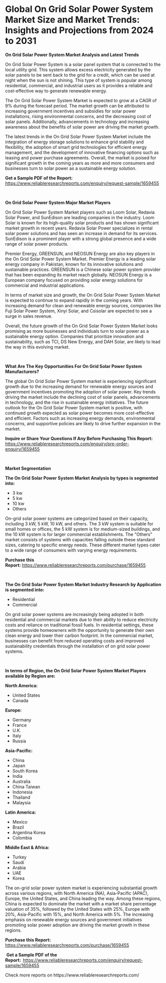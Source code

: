 <p><h1>Global On Grid Solar Power System Market Size and Market Trends: Insights and Projections from 2024 to 2031</h1></p><p><strong>On Grid Solar Power System Market Analysis and Latest Trends</strong></p>
<p><p>On Grid Solar Power System is a solar panel system that is connected to the local utility grid. This system allows excess electricity generated by the solar panels to be sent back to the grid for a credit, which can be used at night when the sun is not shining. This type of system is popular among residential, commercial, and industrial users as it provides a reliable and cost-effective way to generate renewable energy.</p><p>The On Grid Solar Power System Market is expected to grow at a CAGR of 9% during the forecast period. The market growth can be attributed to increasing government incentives and subsidies for solar power installations, rising environmental concerns, and the decreasing cost of solar panels. Additionally, advancements in technology and increasing awareness about the benefits of solar power are driving the market growth.</p><p>The latest trends in the On Grid Solar Power System Market include the integration of energy storage solutions to enhance grid stability and flexibility, the adoption of smart grid technologies for efficient energy management, and the development of innovative financing options such as leasing and power purchase agreements. Overall, the market is poised for significant growth in the coming years as more and more consumers and businesses turn to solar power as a sustainable energy solution.</p></p>
<p><strong>Get a Sample PDF of the Report:&nbsp;</strong> <a href="https://www.reliableresearchreports.com/enquiry/request-sample/1659455">https://www.reliableresearchreports.com/enquiry/request-sample/1659455</a></p>
<p>&nbsp;</p>
<p><strong>On Grid Solar Power System Major Market Players</strong></p>
<p><p>On Grid Solar Power System Market players such as Loom Solar, Redavia Solar Power, and SunEdison are leading companies in the industry. Loom Solar is known for its high-quality solar products and has shown significant market growth in recent years. Redavia Solar Power specializes in rental solar power solutions and has seen an increase in demand for its services. SunEdison is a prominent player with a strong global presence and a wide range of solar power products.</p><p>Premier Energy, GREENSUN, and NEOSUN Energy are also key players in the On Grid Solar Power System Market. Premier Energy is a leading solar energy company in Pakistan, known for its innovative solutions and sustainable practices. GREENSUN is a Chinese solar power system provider that has been expanding its market reach globally. NEOSUN Energy is a European company focused on providing solar energy solutions for commercial and industrial applications.</p><p>In terms of market size and growth, the On Grid Solar Power System Market is expected to continue to expand rapidly in the coming years. With increasing demand for clean and renewable energy sources, companies like Fuji Solar Power System, Xinyi Solar, and Csisolar are expected to see a surge in sales revenue. </p><p>Overall, the future growth of the On Grid Solar Power System Market looks promising as more businesses and individuals turn to solar power as a sustainable energy option. Companies that prioritize innovation and sustainability, such as TCI, DS New Energy, and DAH Solar, are likely to lead the way in this evolving market.</p></p>
<p>&nbsp;</p>
<p><strong>What Are The Key Opportunities For On Grid Solar Power System Manufacturers?</strong></p>
<p><p>The global On Grid Solar Power System market is experiencing significant growth due to the increasing demand for renewable energy sources and government incentives promoting the adoption of solar power. Key trends driving the market include the declining cost of solar panels, advancements in technology, and the rise in sustainable energy initiatives. The future outlook for the On Grid Solar Power System market is positive, with continued growth expected as solar power becomes more cost-effective and efficient. Factors such as increasing energy demands, environmental concerns, and supportive policies are likely to drive further expansion in the market.</p></p>
<p><strong>Inquire or Share Your Questions If Any Before Purchasing This Report:</strong> <a href="https://www.reliableresearchreports.com/enquiry/pre-order-enquiry/1659455">https://www.reliableresearchreports.com/enquiry/pre-order-enquiry/1659455</a></p>
<p>&nbsp;</p>
<p><strong>Market Segmentation</strong></p>
<p><strong>The On Grid Solar Power System Market Analysis by types is segmented into:</strong></p>
<p><ul><li>3 kw</li><li>5 kw</li><li>10 kw</li><li>Others</li></ul></p>
<p><p>On-grid solar power systems are categorized based on their capacity, including 3 kW, 5 kW, 10 kW, and others. The 3 kW system is suitable for small homes or offices, the 5 kW system is for medium-sized buildings, and the 10 kW system is for larger commercial establishments. The "Others" market consists of systems with capacities falling outside these standard sizes, catering to specific energy needs. These different market types cater to a wide range of consumers with varying energy requirements.</p></p>
<p><strong>Purchase this Report:&nbsp;</strong><a href="https://www.reliableresearchreports.com/purchase/1659455">https://www.reliableresearchreports.com/purchase/1659455</a></p>
<p>&nbsp;</p>
<p><strong>The On Grid Solar Power System Market Industry Research by Application is segmented into:</strong></p>
<p><ul><li>Residential</li><li>Commercial</li></ul></p>
<p><p>On grid solar power systems are increasingly being adopted in both residential and commercial markets due to their ability to reduce electricity costs and reliance on traditional fossil fuels. In residential settings, these systems provide homeowners with the opportunity to generate their own clean energy and lower their carbon footprint. In the commercial market, businesses can benefit from reduced operating costs and improved sustainability credentials through the installation of on grid solar power systems.</p></p>
<p>&nbsp;</p>
<p><strong>In terms of Region, the On Grid Solar Power System Market Players available by Region are:</strong></p>
<p>
    <p> <strong> North America: </strong>
        <ul>
            <li>United States</li>
            <li>Canada</li>
        </ul>
        </p> 
    <p> <strong> Europe: </strong>
        <ul>
            <li>Germany</li>
            <li>France</li>
            <li>U.K.</li>
            <li>Italy</li>
            <li>Russia</li>
        </ul>
        </p> 
    <p> <strong> Asia-Pacific: </strong>
        <ul>
            <li>China</li>
            <li>Japan</li>
            <li>South Korea</li>
            <li>India</li>
            <li>Australia</li>
            <li>China Taiwan</li>
            <li>Indonesia</li>
            <li>Thailand</li>
            <li>Malaysia</li>
        </ul>
        </p> 
    <p> <strong> Latin America: </strong>
        <ul>
            <li>Mexico</li>
            <li>Brazil</li>
            <li>Argentina Korea</li>
            <li>Colombia</li>
        </ul>
        </p> 
    <p> <strong> Middle East & Africa: </strong>
        <ul>
            <li>Turkey</li>
            <li>Saudi</li>
            <li>Arabia</li>
            <li>UAE</li>
            <li>Korea</li>
        </ul>
    </p>
    </p>
<p><p>The on-grid solar power system market is experiencing substantial growth across various regions, with North America (NA), Asia-Pacific (APAC), Europe, the United States, and China leading the way. Among these regions, China is expected to dominate the market with a market share percentage valuation of 35%, followed by the United States with 25%, Europe with 20%, Asia-Pacific with 15%, and North America with 5%. The increasing emphasis on renewable energy sources and government initiatives promoting solar power adoption are driving the market growth in these regions.</p></p>
<p><strong>Purchase this Report: </strong><a href="https://www.reliableresearchreports.com/purchase/1659455">https://www.reliableresearchreports.com/purchase/1659455</a></p>
<p>&nbsp;<strong>Get a Sample PDF of the Report:&nbsp;&nbsp;</strong><a href="https://www.reliableresearchreports.com/enquiry/request-sample/1659455">https://www.reliableresearchreports.com/enquiry/request-sample/1659455</a></p>
<p><strong></strong></p>
<p>Check more reports on https://www.reliableresearchreports.com/</p>